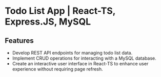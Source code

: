 # Todo List App | React-TS, Express.JS, MySQL

## Features
- Develop REST API endpoints for managing todo list data.
- Implement CRUD operations for interacting with a MySQL database.
- Create an interactive user interface in React-TS to enhance user experience without requiring page refresh.
